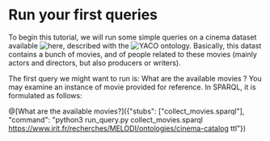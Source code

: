 # Run your first queries

To begin this tutorial, we will run some simple queries on a cinema dataset available ![here](https://www.irit.fr/recherches/MELODI/ontologies/cinema-tomhanks), described with the ![YACO](https://www.irit.fr/recherches/MELODI/ontologies/cinema) ontology. Basically, this datast contains a bunch of movies, and of people related to these movies (mainly actors and directors, but also producers or writers).

The first query we might want to run is: What are the available movies ? You may examine an instance of movie provided for reference. In SPARQL, it is formulated as follows:

@[What are the available movies?]({"stubs": ["collect_movies.sparql"], "command": "python3 run_query.py collect_movies.sparql https://www.irit.fr/recherches/MELODI/ontologies/cinema-catalog ttl"})
